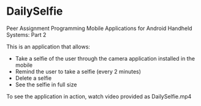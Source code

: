 # DailySelfie
Peer Assignment Programming Mobile Applications for Android Handheld Systems: Part 2

This is an application that allows:
- Take a selfie of the user through the camera application installed in the mobile
- Remind the user to take a selfie (every 2 minutes)
- Delete a selfie
- See the selfie in full size

To see the application in action, watch video provided as DailySelfie.mp4
